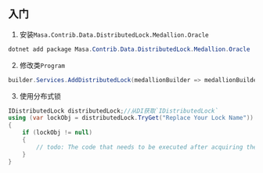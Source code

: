 ## 入门

1. 安装`Masa.Contrib.Data.DistributedLock.Medallion.Oracle`

``` powershell
dotnet add package Masa.Contrib.Data.DistributedLock.Medallion.Oracle
```

2. 修改类`Program`

``` C#
builder.Services.AddDistributedLock(medallionBuilder => medallionBuilder.UseOracle("Data Source=MyOracleDB;Integrated Security=yes;"));
```

3. 使用分布式锁

``` C#
IDistributedLock distributedLock;//从DI获取`IDistributedLock`
using (var lockObj = distributedLock.TryGet("Replace Your Lock Name"))
{
    if (lockObj != null)
    {
        // todo: The code that needs to be executed after acquiring the distributed lock
    }
}
```